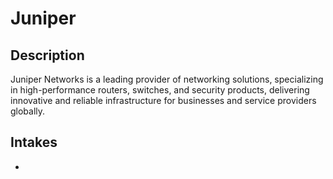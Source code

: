 # Juniper

## Description
Juniper Networks is a leading provider of networking solutions, specializing in high-performance routers, switches, and security products, delivering innovative and reliable infrastructure for businesses and service providers globally.

## Intakes
*
